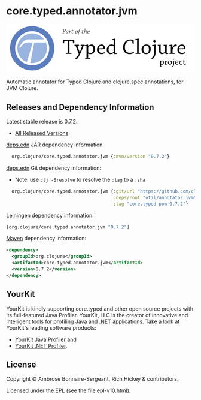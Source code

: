 # core.typed.annotator.jvm

<a href='http://typedclojure.org'><img src='images/part-of-typed-clojure-project.png'></a>

Automatic annotator for Typed Clojure and clojure.spec annotations, for JVM Clojure.

## Releases and Dependency Information

Latest stable release is 0.7.2.

* [All Released Versions](https://search.maven.org/search?q=g:org.clojure%20AND%20a:core.typed.annotator.jvm)

[deps.edn](https://clojure.org/reference/deps_and_cli) JAR dependency information:

```clj
  org.clojure/core.typed.annotator.jvm {:mvn/version "0.7.2"}
 ```

[deps.edn](https://clojure.org/reference/deps_and_cli) Git dependency information:

- Note: use `clj -Sresolve` to resolve the `:tag` to a `:sha`

```clj
  org.clojure/core.typed.annotator.jvm {:git/url "https://github.com/clojure/core.typed"
                                        :deps/root "util/annotator.jvm"
                                        :tag "core.typed-pom-0.7.2"}
```

[Leiningen](https://github.com/technomancy/leiningen) dependency information:

```clojure
[org.clojure/core.typed.annotator.jvm "0.7.2"]
```

[Maven](https://maven.apache.org/) dependency information:

```XML
<dependency>
  <groupId>org.clojure</groupId>
  <artifactId>core.typed.annotator.jvm</artifactId>
  <version>0.7.2</version>
</dependency>
```

## YourKit

YourKit is kindly supporting core.typed and other open source projects with its full-featured Java Profiler.
YourKit, LLC is the creator of innovative and intelligent tools for profiling
Java and .NET applications. Take a look at YourKit's leading software products:

* <a href="http://www.yourkit.com/java/profiler/index.jsp">YourKit Java Profiler</a> and
* <a href="http://www.yourkit.com/.net/profiler/index.jsp">YourKit .NET Profiler</a>.

## License

Copyright © Ambrose Bonnaire-Sergeant, Rich Hickey & contributors.

Licensed under the EPL (see the file epl-v10.html).
